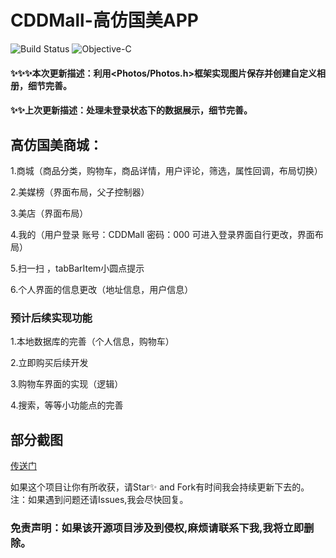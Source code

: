 # CDDMall-高仿国美APP

![Build Status](https://travis-ci.org/hrscy/TodayNews.svg?branch=master) ![Objective-C](https://img.shields.io/badge/language-Objective-C.svg)

#### ✨✨✨本次更新描述：利用<Photos/Photos.h>框架实现图片保存并创建自定义相册，细节完善。

#### ✨✨上次更新描述：处理未登录状态下的数据展示，细节完善。

## 高仿国美商城：
1.商城（商品分类，购物车，商品详情，用户评论，筛选，属性回调，布局切换）

2.美媒榜（界面布局，父子控制器）

3.美店（界面布局）

4.我的（用户登录 账号：CDDMall 密码：000 可进入登录界面自行更改，界面布局）

5.扫一扫 ，tabBarItem小圆点提示

6.个人界面的信息更改（地址信息，用户信息）

### 预计后续实现功能
1.本地数据库的完善（个人信息，购物车）

2.立即购买后续开发

3.购物车界面的实现（逻辑）

4.搜索，等等小功能点的完善

## 部分截图

[传送门](http://www.jianshu.com/p/8bcdde249137)

如果这个项目让你有所收获，请Star✨ and Fork有时间我会持续更新下去的。
注：如果遇到问题还请Issues,我会尽快回复。


### 免责声明：如果该开源项目涉及到侵权,麻烦请联系下我,我将立即删除。


